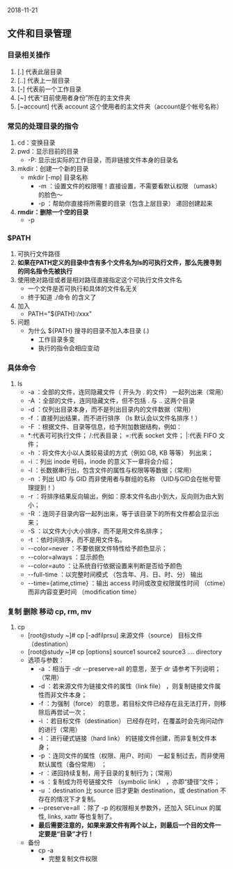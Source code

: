 2018-11-21

## 文件和目录管理

### 目录相关操作
1. [.] 代表此层目录
1. [..] 代表上一层目录
1. [-] 代表前一个工作目录
1. [~] 代表“目前使用者身份”所在的主文件夹
1. [~account] 代表 account 这个使用者的主文件夹（account是个帐号名称）

### 常见的处理目录的指令
1. cd：变换目录
1. pwd：显示目前的目录
    - -P: 显示出实际的工作目录，而非链接文件本身的目录名
1. mkdir：创建一个新的目录
    - mkdir [-mp] 目录名称
        - -m ：设置文件的权限喔！直接设置，不需要看默认权限 （umask） 的脸色～
        - -p ：帮助你直接将所需要的目录（包含上层目录） 递回创建起来
1. **rmdir：删除一个空的目录**
    - -p
    
### $PATH
1. 可执行文件路径
2. **如果在PATH定义的目录中含有多个文件名为ls的可执行文件，那么先搜寻到的同名指令先被执行**
3. 使用绝对路径或者是相对路径直接指定这个可执行文件文件名
    - 一个文件是否可执行和具体的文件名无关
    - 终于知道 ./命令 的含义了
4. 加入
    - PATH="${PATH}:/xxx"
5. 问题
    - 为什么 ${PATH} 搜寻的目录不加入本目录 (.)
        - 工作目录多变
        - 执行的指令会相应变动
        
### 具体命令
1. ls
    - -a ：全部的文件，连同隐藏文件（ 开头为 . 的文件） 一起列出来（常用）
    - -A ：全部的文件，连同隐藏文件，但不包括 . 与 .. 这两个目录
    - -d ：仅列出目录本身，而不是列出目录内的文件数据（常用）
    - -f ：直接列出结果，而不进行排序 （ls 默认会以文件名排序！）
    - -F ：根据文件、目录等信息，给予附加数据结构，例如：
    - *:代表可可执行文件； /:代表目录； =:代表 socket 文件； &#124;:代表 FIFO 文件；
    - -h ：将文件大小以人类较易读的方式（例如 GB, KB 等等） 列出来；
    - -i ：列出 inode 号码，inode 的意义下一章将会介绍；
    - -l ：长数据串行出，包含文件的属性与权限等等数据；（常用）
    - -n ：列出 UID 与 GID 而非使用者与群组的名称 （UID与GID会在帐号管理提到！）
    - -r ：将排序结果反向输出，例如：原本文件名由小到大，反向则为由大到小；
    - -R ：连同子目录内容一起列出来，等于该目录下的所有文件都会显示出来；
    - -S ：以文件大小大小排序，而不是用文件名排序；
    - -t ：依时间排序，而不是用文件名。
    - --color=never ：不要依据文件特性给予颜色显示；
    - --color=always ：显示颜色
    - --color=auto ：让系统自行依据设置来判断是否给予颜色
    - --full-time ：以完整时间模式 （包含年、月、日、时、分） 输出
    - --time={atime,ctime} ：输出 access 时间或改变权限属性时间 （ctime）而非内容变更时间 （modification time）
    
### 复制 删除 移动 cp, rm, mv
1. cp
    - [root@study ~]# cp [-adfilprsu] 来源文件（source） 目标文件（destination）
    - [root@study ~]# cp [options] source1 source2 source3 .... directory
    - 选项与参数：
        - -a ：相当于 -dr --preserve=all 的意思，至于 dr 请参考下列说明；（常用）
        - -d ：若来源文件为链接文件的属性（link file） ，则复制链接文件属性而非文件本身；
        - -f ：为强制（force） 的意思，若目标文件已经存在且无法打开，则移除后再尝试一次；
        - -i ：若目标文件（destination） 已经存在时，在覆盖时会先询问动作的进行（常用）
        - -l ：进行硬式链接（hard link） 的链接文件创建，而非复制文件本身；
        - -p ：连同文件的属性（权限、用户、时间） 一起复制过去，而非使用默认属性（备份常用） ；
        - -r ：递回持续复制，用于目录的复制行为；（常用）
        - -s ：复制成为符号链接文件 （symbolic link） ，亦即“捷径”文件；
        - -u ：destination 比 source 旧才更新 destination，或 destination 不存在的情况下才复制。
        - --preserve=all ：除了 -p 的权限相关参数外，还加入 SELinux 的属性, links, xattr 等也复制了。
        - **最后需要注意的，如果来源文件有两个以上，则最后一个目的文件一定要是“目录”才行！**
    - 备份
        - cp -a
            - 完整复制文件权限